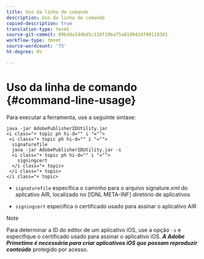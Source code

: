 ```yaml
---
title: Uso da linha de comando
description: Uso da linha de comando
copied-description: true
translation-type: tm+mt
source-git-commit: 89bdda1d4bd5c126f19ba75a819942df901183d1
workflow-type: tm+mt
source-wordcount: '75'
ht-degree: 0%

---
```



# Uso da linha de comando {#command-line-usage}

Para executar a ferramenta, use a seguinte sintaxe:

```
java -jar AdobePublisherIDUtility.jar 
<i class="+ topic ph hi-d="" i "="">
 <i class="+ topic ph hi-d="" i "="">
  signaturefile 
  java -jar AdobePublisherIDUtility.jar -s 
  <i class="+ topic ph hi-d="" i "="">
    signingcert
  </i class="+ topic>
 </i class="+ topic>
</i class="+ topic>
```

* `signaturefile` especifica o caminho para o arquivo signature.xml do aplicativo AIR, localizado no  [!DNL META-INF] diretório de aplicativos

* `signingcert` especifica o certificado usado para assinar o aplicativo AIR

>[!NOTE]
>
>Para determinar a ID do editor de um aplicativo iOS, use a opção `-s` e especifique o certificado usado para assinar o aplicativo iOS. ***A Adobe Primetime é necessária para criar aplicativos iOS que possam reproduzir conteúdo*** protegido por acesso.

